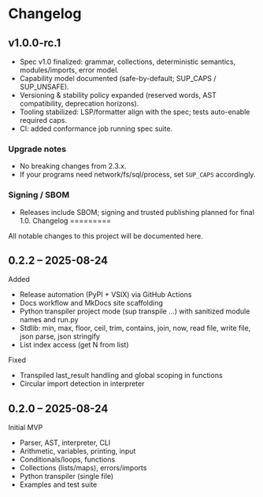 # Changelog

## v1.0.0-rc.1

- Spec v1.0 finalized: grammar, collections, deterministic semantics, modules/imports, error model.
- Capability model documented (safe-by-default; SUP_CAPS / SUP_UNSAFE).
- Versioning & stability policy expanded (reserved words, AST compatibility, deprecation horizons).
- Tooling stabilized: LSP/formatter align with the spec; tests auto-enable required caps.
- CI: added conformance job running spec suite.

### Upgrade notes
- No breaking changes from 2.3.x.
- If your programs need network/fs/sql/process, set `SUP_CAPS` accordingly.

### Signing / SBOM
- Releases include SBOM; signing and trusted publishing planned for final 1.0.
Changelog
=========

All notable changes to this project will be documented here.

0.2.2 – 2025-08-24
-------------------
Added
- Release automation (PyPI + VSIX) via GitHub Actions
- Docs workflow and MkDocs site scaffolding
- Python transpiler project mode (sup transpile …) with sanitized module names and run.py
- Stdlib: min, max, floor, ceil, trim, contains, join, now, read file, write file, json parse, json stringify
- List index access (get N from list)

Fixed
- Transpiled last_result handling and global scoping in functions
- Circular import detection in interpreter

0.2.0 – 2025-08-24
-------------------
Initial MVP
- Parser, AST, interpreter, CLI
- Arithmetic, variables, printing, input
- Conditionals/loops, functions
- Collections (lists/maps), errors/imports
- Python transpiler (single file)
- Examples and test suite


